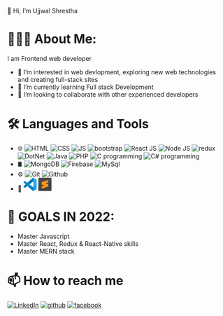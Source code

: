 👋 Hi, I’m Ujjwal Shrestha 
# 👨🏻‍💻  About Me:
  I am Frontend web developer
- 👀 I’m interested in web devlopment, exploring new web technologies and creating full-stack sites
- 🌱 I’m currently learning Full stack Development
- 💞️ I’m looking to collaborate with other experienced developers

# 🛠 Languages and Tools
- 🌐 <img src="https://raw.githubusercontent.com/rahulbanerjee26/githubAboutMeGenerator/main/icons/html.svg" alt="HTML" height="30" width="30" /> <img src="https://raw.githubusercontent.com/rahulbanerjee26/githubAboutMeGenerator/main/icons/css.svg" alt="CSS" height="30" width="30" /> <img src="https://raw.githubusercontent.com/rahulbanerjee26/githubAboutMeGenerator/main/icons/javascript.svg" alt="JS" height="30" width="30" /> <img src="https://raw.githubusercontent.com/rahulbanerjee26/githubAboutMeGenerator/main/icons/bootstrap.svg" alt="bootstrap"  height="30" width="30" /> <img src="https://raw.githubusercontent.com/rahulbanerjee26/githubAboutMeGenerator/main/icons/reactjs.svg" alt="React JS" height="30" width="30" /> <img src="https://raw.githubusercontent.com/rahulbanerjee26/githubAboutMeGenerator/main/icons/nodejs.svg" alt="Node JS" height="30" width="30" /> <img src="https://raw.githubusercontent.com/rahulbanerjee26/githubAboutMeGenerator/main/icons/redux.svg" alt="redux"  height="30" width="30" /> <img src="https://raw.githubusercontent.com/rahulbanerjee26/githubAboutMeGenerator/main/icons/dotnet.svg" alt="DotNet" height="30" width="30" /> <img src="https://raw.githubusercontent.com/rahulbanerjee26/githubAboutMeGenerator/main/icons/java.svg" alt="Java" height="30" width="30" /> <img src="https://raw.githubusercontent.com/rahulbanerjee26/githubAboutMeGenerator/main/icons/php.svg" alt="PHP" height="30" width="30" /> <img src="https://raw.githubusercontent.com/rahulbanerjee26/githubAboutMeGenerator/main/icons/c.svg" alt="C programming" height="30" width="30" /> <img src="https://raw.githubusercontent.com/rahulbanerjee26/githubAboutMeGenerator/main/icons/csharp.svg" alt="C# programming" height="30" width="30" />  
- 🛢 <img src="https://raw.githubusercontent.com/rahulbanerjee26/githubAboutMeGenerator/main/icons/mongodb.svg" alt="MongoDB" height="30" width="30" />  <img src="https://raw.githubusercontent.com/rahulbanerjee26/githubAboutMeGenerator/main/icons/firebase.svg" alt="Firebase" height="30" width="30" /> <img src="https://raw.githubusercontent.com/rahulbanerjee26/githubAboutMeGenerator/main/icons/mysql.svg" alt="MySql" height="30" width="30" /> 
- ⚙️ <img src="https://raw.githubusercontent.com/rahulbanerjee26/githubAboutMeGenerator/main/icons/git.svg" alt="Git" height="30" width="30" /> <img src="https://raw.githubusercontent.com/rahulbanerjee26/githubAboutMeGenerator/main/icons/github.svg" alt="Github" height="30" width="30" />
- 🔧 <img src="https://raw.githubusercontent.com/github/explore/bbd48b997e8d0bef63f676eca4da5e1f76487b56/topics/visual-studio-code/visual-studio-code.png" alt="VScode" height="30" width="30" /> <img src="https://raw.githubusercontent.com/github/explore/80688e429a7d4ef2fca1e82350fe8e3517d3494d/topics/sublime-text/sublime-text.png" alt="Sublime Text" height="30" width="30" /> 


# 🎯 GOALS IN 2022:
- Master Javascript
- Master React, Redux & React-Native skills
- Master MERN stack
 
# 📫 How to reach me 
<a href="https://www.linkedin.com/in/ujjwal-shrestha-0653bb175/"><img src="https://raw.githubusercontent.com/rahulbanerjee26/githubAboutMeGenerator/main/icons/linked-in-alt.svg" alt="LinkedIn" height="30" width="30" /></a>
<a href="https://github.com/ujjwal-stha"><img src="https://raw.githubusercontent.com/rahulbanerjee26/githubAboutMeGenerator/main/icons/github.svg" alt="github" height="30" width="30" /></a>
<a href="https://www.facebook.com/uijwal.shrestha"><img src="https://raw.githubusercontent.com/rahulbanerjee26/githubAboutMeGenerator/main/icons/facebook.svg" alt="facebook" height="30" width="30" /></a>
<!---
ujjwal-stha/ujjwal-stha is a ✨ special ✨ repository because its `README.md` (this file) appears on your GitHub profile.
You can click the Preview link to take a look at your changes.
--->
